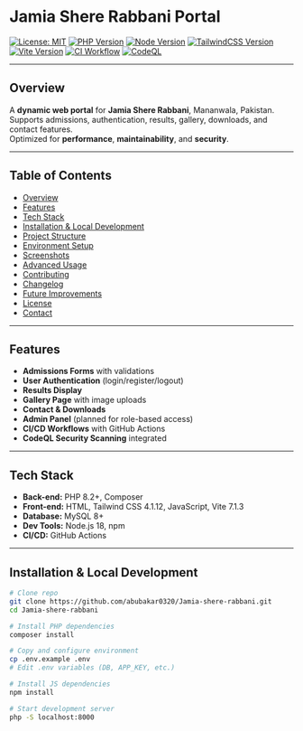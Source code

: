 # Jamia Shere Rabbani Portal

[![License: MIT](https://img.shields.io/badge/License-MIT-green.svg)](LICENSE)
[![PHP Version](https://img.shields.io/badge/PHP-8.2-blue)](https://www.php.net/)
[![Node Version](https://img.shields.io/badge/Node-18-green)](https://nodejs.org/)
[![TailwindCSS Version](https://img.shields.io/badge/Tailwind-4.1.12-blue)](https://tailwindcss.com/)
[![Vite Version](https://img.shields.io/badge/Vite-7.1.3-purple)](https://vitejs.dev/)
[![CI Workflow](https://github.com/abubakar0320/Jamia-shere-rabbani/actions/workflows/ci.yml/badge.svg)](https://github.com/abubakar0320/Jamia-shere-rabbani/actions)
[![CodeQL](https://github.com/abubakar0320/Jamia-shere-rabbani/actions/workflows/codeql-analysis.yml/badge.svg)](https://securitylab.github.com/tools/codeql)

---

## Overview

A **dynamic web portal** for **Jamia Shere Rabbani**, Mananwala, Pakistan.  
Supports admissions, authentication, results, gallery, downloads, and contact features.  
Optimized for **performance**, **maintainability**, and **security**.

---

## Table of Contents

- [Overview](#overview)  
- [Features](#features)  
- [Tech Stack](#tech-stack)  
- [Installation & Local Development](#installation--local-development)  
- [Project Structure](#project-structure)  
- [Environment Setup](#environment-setup)  
- [Screenshots](#screenshots)  
- [Advanced Usage](#advanced-usage)  
- [Contributing](#contributing)  
- [Changelog](#changelog)  
- [Future Improvements](#future-improvements)  
- [License](#license)  
- [Contact](#contact)  

---

## Features

- **Admissions Forms** with validations  
- **User Authentication** (login/register/logout)  
- **Results Display**  
- **Gallery Page** with image uploads  
- **Contact & Downloads**  
- **Admin Panel** (planned for role-based access)  
- **CI/CD Workflows** with GitHub Actions  
- **CodeQL Security Scanning** integrated  

---

## Tech Stack

- **Back-end:** PHP 8.2+, Composer  
- **Front-end:** HTML, Tailwind CSS 4.1.12, JavaScript, Vite 7.1.3  
- **Database:** MySQL 8+  
- **Dev Tools:** Node.js 18, npm  
- **CI/CD:** GitHub Actions  

---

## Installation & Local Development

```bash
# Clone repo
git clone https://github.com/abubakar0320/Jamia-shere-rabbani.git
cd Jamia-shere-rabbani

# Install PHP dependencies
composer install

# Copy and configure environment
cp .env.example .env
# Edit .env variables (DB, APP_KEY, etc.)

# Install JS dependencies
npm install

# Start development server
php -S localhost:8000
